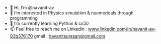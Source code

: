 - 👋 Hi, I’m @navanit-av
- 👀 I’m interested in Physics simulation & nuemericals through programming 
- 🌱 I’m currently learning Python & cs50
- 📫 Feel free to reach me on Linkedin : www.linkedin.com/in/navanit-av-93b376170
                                 gmail : navanitsuresan@gmail.com
                                 
                      
                                

